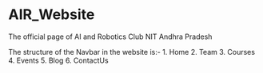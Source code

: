 # AIR_Website
The official page of AI and Robotics Club NIT Andhra Pradesh


The structure of the Navbar in the website is:-
    1. Home	
    2. Team
    3. Courses
    4. Events
    5. Blog
    6. ContactUs
